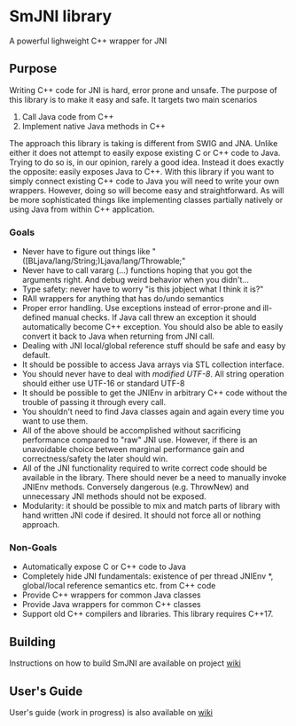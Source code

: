 # SmJNI library #

A powerful lighweight C++ wrapper for JNI

## Purpose

Writing C++ code for JNI is hard, error prone and unsafe. The purpose of this library is to make it easy and safe.
It targets two main scenarios

1. Call Java code from C++
2. Implement native Java methods in C++

The approach this library is taking is different from SWIG and JNA. Unlike either it does not attempt to easily
expose existing C or C++ code to Java. Trying to do so is, in our opinion, rarely a good idea. Instead it does
exactly the opposite: easily exposes Java to C++.
With this library if you want to simply connect existing C++ code to Java you will need to write your own wrappers.
However, doing so will become easy and straightforward. As will be more sophisticated things like implementing
classes partially natively or using Java from within C++ application.

### Goals

*    Never have to figure out things like "([BLjava/lang/String;)Ljava/lang/Throwable;"
*    Never have to call vararg (...) functions hoping that you got the arguments right. And debug weird behavior when you didn't...
*    Type safety: never have to worry "is this jobject what I think it is?"
*    RAII wrappers for anything that has do/undo semantics
*    Proper error handling. Use exceptions instead of error-prone and ill-defined manual checks.
     If Java call threw an exception it should automatically become C++ exception. You should also be able to easily
     convert it back to Java when returning from JNI call. 
*    Dealing with JNI local/global reference stuff should be safe and easy by default. 
*    It should be possible to access Java arrays via STL collection interface. 
*    You should never have to deal with *modified UTF-8*. All string operation should either use UTF-16 or standard UTF-8
*    It should be possible to get the JNIEnv in arbitrary C++ code without the trouble of passing it through every call.
*    You shouldn't need to find Java classes again and again every time you want to use them.
*    All of the above should be accomplished without sacrificing performance compared to "raw" JNI use. However, if there
     is an unavoidable choice between marginal performance gain and correctness/safety the later should win.
*    All of the JNI functionality required to write correct code should be available in the library. There should never be a need
     to manually invoke JNIEnv methods. Conversely dangerous (e.g. ThrowNew) and unnecessary JNI methods should not
     be exposed.
*    Modularity: it should be possible to mix and match parts of library with hand written JNI code if desired. It should not
     force all or nothing approach.

### Non-Goals

*    Automatically expose C or C++ code to Java
*    Completely hide JNI fundamentals: existence of per thread JNIEnv *, global/local reference semantics etc. from C++ code
*    Provide C++ wrappers for common Java classes
*    Provide Java wrappers for common C++ classes
*    Support old C++ compilers and libraries. This library requires C++17. 

## Building

Instructions on how to build SmJNI are available on project [wiki](https://github.com/smartsheet-mobile/smjni/wiki/Building)

## User's Guide

User's guide (work in progress) is also available on [wiki](https://github.com/smartsheet-mobile/smjni/wiki/User%27s-Guide)


